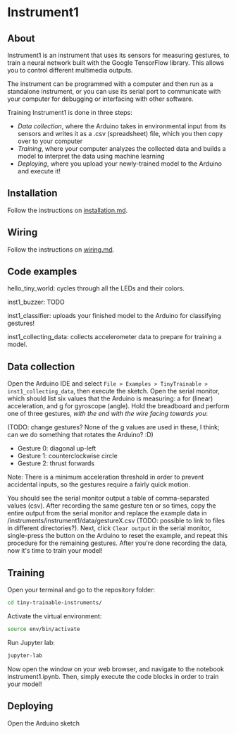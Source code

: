 # Instrument1

## About

Instrument1 is an instrument that uses its sensors for measuring gestures, to train a neural network built with the Google TensorFlow library. This allows you to control different multimedia outputs.

The instrument can be programmed with a computer and then run as a standalone instrument, or you can use its serial port to communicate with your computer for debugging or interfacing with other software.

Training Instrument1 is done in three steps:
* *Data collection*, where the Arduino takes in environmental input from its sensors and writes it as a .csv (spreadsheet) file, which you then copy over to your computer
* *Training*, where your computer analyzes the collected data and builds a model to interpret the data using machine learning
* *Deploying*, where you upload your newly-trained model to the Arduino and execute it!

## Installation

Follow the instructions on [installation.md](installation.md).

## Wiring

Follow the instructions on [wiring.md](wiring.md).

## Code examples

hello_tiny_world: cycles through all the LEDs and their colors.

inst1_buzzer: TODO

inst1_classifier: uploads your finished model to the Arduino for classifying gestures!

inst1_collecting_data: collects accelerometer data to prepare for training a model.

## Data collection

Open the Arduino IDE and select `File > Examples > TinyTrainable > inst1_collecting_data`, then execute the sketch. Open the serial monitor, which should list six values that the Arduino is measuring: a for (linear) acceleration, and g for gyroscope (angle). Hold the breadboard and perform one of three gestures, *with the end with the wire facing towards you*:

(TODO: change gestures? None of the g values are used in these, I think; can we do something that rotates the Arduino? :D)
* Gesture 0: diagonal up-left 
* Gesture 1: counterclockwise circle
* Gesture 2: thrust forwards

Note: There is a minimum acceleration threshold in order to prevent accidental inputs, so the gestures require a fairly quick motion. 

You should see the serial monitor output a table of comma-separated values (csv). After recording the same gesture ten or so times, copy the entire output from the serial monitor and replace the example data in /instruments/instrument1/data/gestureX.csv (TODO: possible to link to files in different directories?). Next, click ```Clear output``` in the serial monitor, single-press the button on the Arduino to reset the example, and repeat this procedure for the remaining gestures. After you're done recording the data, now it's time to train your model!

## Training

Open your terminal and go to the repository folder:

```bash
cd tiny-trainable-instruments/
```

Activate the virtual environment:

```bash
source env/bin/activate
```

Run Jupyter lab:

```bash
jupyter-lab
```

Now open the window on your web browser, and navigate to the notebook instrument1.ipynb. Then, simply execute the code blocks in order to train your model!

## Deploying

Open the Arduino sketch
